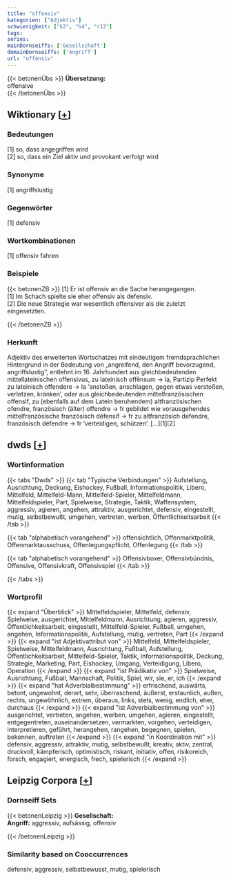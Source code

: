 ```yaml
---
title: "offensiv"
kategorien: ["Adjektiv"]
schwierigkeit: ["k2", "h4", "r12"]
tags:
series:
mainDornseiffs: ['Gesellschaft']
domainDornseiffs: ['Angriff']
url: "offensiv"
---
```


{{< betonenÜbs >}}
**Übersetzung:**  
offensive  
{{< /betonenÜbs >}}

## Wiktionary [[+](https://de.wiktionary.org/wiki/offensiv)]

### Bedeutungen
[1] so, dass angegriffen wird  
[2] so, dass ein Ziel aktiv und provokant verfolgt wird  

### Synonyme
[1] angriffslustig  

### Gegenwörter
[1] defensiv  

### Wortkombinationen
[1] offensiv fahren  

### Beispiele
{{< betonenZB >}}
[1] Er ist offensiv an die Sache herangegangen.  
[1] Im Schach spielte sie eher offensiv als defensiv.  
[2] Die neue Strategie war wesentlich offensiver als die zuletzt eingesetzten.  

{{< /betonenZB >}}
### Herkunft
Adjektiv des erweiterten Wortschatzes mit eindeutigem fremdsprachlichen Hintergrund in der Bedeutung von „angreifend, den Angriff bevorzugend, angriffslustig“, entlehnt im 16. Jahrhundert aus gleichbedeutenden mittellateinischen offensivus, zu lateinisch offēnsum → la, Partizip Perfekt zu lateinisch offendere → la ‘anstoßen, anschlagen, gegen etwas verstoßen, verletzen, kränken’, oder aus gleichbedeutenden mittelfranzösischen offensif, zu (ebenfalls auf dem Latein beruhendem) altfranzösischen ofendre, französisch (älter) offendre → fr gebildet wie vorausgehendes mittelfranzösische französisch défensif → fr zu altfranzösich defendre, französisch défendre → fr ‘verteidigen, schützen’. […][1][2]  



## dwds [[+](https://www.dwds.de/wb/offensiv)]

### Wortinformation
{{< tabs "Dwds" >}}
{{< tab "Typische Verbindungen" >}}
Aufstellung, Ausrichtung, Deckung, Eishockey, Fußball, Informationspolitik, Libero, Mittelfeld, Mittelfeld-Mann, Mittelfeld-Spieler, Mittelfeldmann, Mittelfeldspieler, Part, Spielweise, Strategie, Taktik, Waffensystem, aggressiv, agieren, angehen, attraktiv, ausgerichtet, defensiv, eingestellt, mutig, selbstbewußt, umgehen, vertreten, werben, Öffentlichkeitsarbeit
{{< /tab >}}

{{< tab "alphabetisch vorangehend" >}}
offensichtlich, Offenmarktpolitik, Offenmarktausschuss, Offenlegungspflicht, Offenlegung
{{< /tab >}}

{{< tab "alphabetisch vorangehend" >}}
Offensivboxer, Offensivbündnis, Offensive, Offensivkraft, Offensivspiel
{{< /tab >}}

{{< /tabs >}}

### Wortprofil
{{< expand "Überblick" >}} Mittelfeldspieler, Mittelfeld, defensiv, Spielweise, ausgerichtet, Mittelfeldmann, Ausrichtung, agieren, aggressiv, Öffentlichkeitsarbeit, eingestellt, Mittelfeld-Spieler, Fußball, umgehen, angehen, Informationspolitik, Aufstellung, mutig, vertreten, Part {{< /expand >}}
{{< expand "ist Adjektivattribut von" >}} Mittelfeld, Mittelfeldspieler, Spielweise, Mittelfeldmann, Ausrichtung, Fußball, Aufstellung, Öffentlichkeitsarbeit, Mittelfeld-Spieler, Taktik, Informationspolitik, Deckung, Strategie, Marketing, Part, Eishockey, Umgang, Verteidigung, Libero, Operation {{< /expand >}}
{{< expand "ist Prädikativ von" >}} Spielweise, Ausrichtung, Fußball, Mannschaft, Politik, Spiel, wir, sie, er, ich {{< /expand >}}
{{< expand "hat Adverbialbestimmung" >}} erfrischend, auswärts, betont, ungewohnt, derart, sehr, überraschend, äußerst, erstaunlich, außen, rechts, ungewöhnlich, extrem, überaus, links, stets, wenig, endlich, eher, durchaus {{< /expand >}}
{{< expand "ist Adverbialbestimmung von" >}} ausgerichtet, vertreten, angehen, werben, umgehen, agieren, eingestellt, entgegentreten, auseinandersetzen, vermarkten, vorgehen, verteidigen, interpretieren, geführt, herangehen, rangehen, begegnen, spielen, bekennen, auftreten {{< /expand >}}
{{< expand "in Koordination mit" >}} defensiv, aggressiv, attraktiv, mutig, selbstbewußt, kreativ, aktiv, zentral, druckvoll, kämpferisch, optimistisch, riskant, initiativ, offen, risikoreich, forsch, engagiert, energisch, frech, spielerisch {{< /expand >}}

## Leipzig Corpora [[+](https://corpora.uni-leipzig.de/en/res?word=offensiv&corpusId=deu_newscrawl-public_2018)]

### Dornseiff Sets
{{< betonenLeipzig >}}
**Gesellschaft:**  
**Angriff:** aggressiv, aufsässig, offensiv  

{{< /betonenLeipzig >}}

### Similarity based on Cooccurrences
defensiv, aggressiv, selbstbewusst, mutig, spielerisch

